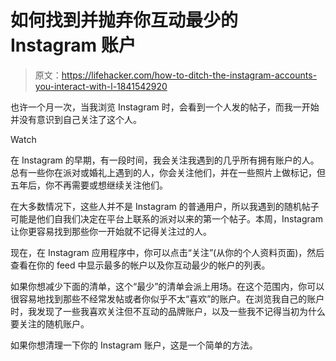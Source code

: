 # 如何找到并抛弃你互动最少的 Instagram 账户

> 原文：<https://lifehacker.com/how-to-ditch-the-instagram-accounts-you-interact-with-l-1841542920>

也许一个月一次，当我浏览 Instagram 时，会看到一个人发的帖子，而我一开始并没有意识到自己关注了这个人。

Watch

在 Instagram 的早期，有一段时间，我会关注我遇到的几乎所有拥有账户的人。总有一些你在派对或婚礼上遇到的人，你会关注他们，并在一些照片上做标记，但五年后，你不再需要或想继续关注他们。

在大多数情况下，这些人并不是 Instagram 的普通用户，所以我遇到的随机帖子可能是他们自我们决定在平台上联系的派对以来的第一个帖子。本周，Instagram 让你更容易找到那些你一开始就不记得关注过的人。

现在，在 Instagram 应用程序中，你可以点击“关注”(从你的个人资料页面)，然后查看在你的 feed 中显示最多的帐户以及你互动最少的帐户的列表。

如果你想减少下面的清单，这个“最少”的清单会派上用场。在这个范围内，你可以很容易地找到那些不经常发帖或者你似乎不太“喜欢”的账户。在浏览我自己的账户时，我发现了一些我喜欢关注但不互动的品牌账户，以及一些我不记得当初为什么要关注的随机账户。

如果你想清理一下你的 Instagram 账户，这是一个简单的方法。